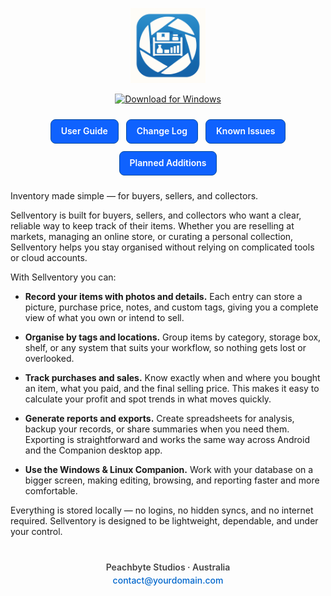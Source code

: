 <!-- App Logo -->
<p align="center">
  <img src="Sellventory-icon-final.png" alt="Sellventory logo" width="120">
</p>
<!-- Download link and button -->
<p align="center">
  <a href="https://github.com/PeacheyByte/sellventory-companion/releases/latest/download/sellventory.exe">
    <img src="https://img.shields.io/badge/Download%20for-Windows-blue?style=for-the-badge&logo=windows" alt="Download for Windows">
  </a>
</p>
<!-- === Sellventory navigation buttons === -->
<style>
  .sv-nav{display:flex;justify-content:center;gap:12px;flex-wrap:wrap;margin:24px 0}
  .sv-btn{
    display:inline-block;padding:10px 16px;border:1px solid #0a4d9e;border-radius:8px;
    text-decoration:none;font-weight:600;background:#0f62fe;color:#fff;line-height:1.2
  }
  .sv-btn:visited{color:#fff}
  .sv-btn:hover{background:#0a53ff;border-color:#083e7a}
  .sv-btn:focus{outline:3px solid #99c2ff;outline-offset:2px}
  @media (prefers-color-scheme: dark){
    .sv-btn{background:#1f6fff;border-color:#3a8bff}
    .sv-btn:hover{background:#337dff}
  }
</style>
<div class="sv-nav">
  <a class="sv-btn" href="{{ site.baseurl }}/user-guide/">User Guide</a>
  <a class="sv-btn" href="{{ site.baseurl }}/changelog/">Change Log</a>
  <a class="sv-btn" href="{{ site.baseurl }}/issues/">Known Issues</a>
  <a class="sv-btn" href="{{ site.baseurl }}/roadmap/">Planned Additions</a>
</div>
<!-- === end navigation buttons === -->


<!-- Body -->
Inventory made simple — for buyers, sellers, and collectors.

Sellventory is built for buyers, sellers, and collectors who want a clear, reliable way to keep track of their items. Whether you are reselling at markets, managing an online store, or curating a personal collection, Sellventory helps you stay organised without relying on complicated tools or cloud accounts.

With Sellventory you can:

- **Record your items with photos and details.** Each entry can store a picture, purchase price, notes, and custom tags, giving you a complete view of what you own or intend to sell.

- **Organise by tags and locations.** Group items by category, storage box, shelf, or any system that suits your workflow, so nothing gets lost or overlooked.

- **Track purchases and sales.** Know exactly when and where you bought an item, what you paid, and the final selling price. This makes it easy to calculate your profit and spot trends in what moves quickly.

- **Generate reports and exports.** Create spreadsheets for analysis, backup your records, or share summaries when you need them. Exporting is straightforward and works the same way across Android and the Companion desktop app.

- **Use the Windows & Linux Companion.** Work with your database on a bigger screen, making editing, browsing, and reporting faster and more comfortable.

Everything is stored locally — no logins, no hidden syncs, and no internet required. Sellventory is designed to be lightweight, dependable, and under your control.

<footer style="text-align:center; margin-top:40px; font-size:1em; color:#444;">
  <p style="font-weight:600; margin:4px 0;">Peachbyte Studios · Australia</p>
  <p style="margin:4px 0;">
    <a href="mailto:contact@yourdomain.com" style="color:#0066cc; text-decoration:none; font-weight:500;">
      contact@yourdomain.com
    </a>
  </p>
</footer>
